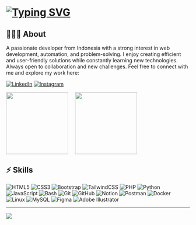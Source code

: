 # [![Typing SVG](https://readme-typing-svg.demolab.com?font=JetBrains+Mono&size=24&pause=1000&color=f59e0b&width=435&lines=%F0%9F%99%8B%E2%80%8D%E2%99%82%EF%B8%8F+Hi+Friends;I'm+Rakha+Fausta+Adinata+Raharja)](https://git.io/typing-svg)

## 👨🏻‍💻 About

A passionate developer from Indonesia with a strong interest in web development, automation, and problem-solving. I enjoy creating efficient and user-friendly solutions while constantly learning new technologies. Always open to collaboration and new challenges. Feel free to connect with me and explore my work here:

[![LinkedIn](https://img.shields.io/badge/LinkedIn-%230077B5.svg?logo=linkedin&logoColor=white)](https://www.linkedin.com/in/rakha-fausta-17aba1286/) 
[![Instagram](https://img.shields.io/badge/Instagram-%23E4405F.svg?logo=Instagram&logoColor=white)](https://instagram.com/rakhaafd) 

<div style="display: flex; gap: 1rem;">
<img align="left" height='170px' src="https://github-readme-stats.vercel.app/api?username=rakhaafd&theme=vision-friendly-dark&show_icons=true&hide_border=true&count_private=true" />

<img align="" height='170px' src="https://github-readme-stats.vercel.app/api/top-langs/?username=rakhaafd&theme=vision-friendly-dark&show_icons=true&hide_border=true&layout=compact" />
</div>

## ⚡ Skills

![HTML5](https://img.shields.io/badge/html5-%23E34F26.svg?style=for-the-badge&logo=html5&logoColor=white) 
![CSS3](https://img.shields.io/badge/css3-%231572B6.svg?style=for-the-badge&logo=css3&logoColor=white) 
![Bootstrap](https://img.shields.io/badge/bootstrap-%238511FA.svg?style=for-the-badge&logo=bootstrap&logoColor=white) 
![TailwindCSS](https://img.shields.io/badge/tailwindcss-%2338B2AC.svg?style=for-the-badge&logo=tailwind-css&logoColor=white) 
![PHP](https://img.shields.io/badge/php-%23777BB4.svg?style=for-the-badge&logo=php&logoColor=white) 
![Python](https://img.shields.io/badge/python-3670A0?style=for-the-badge&logo=python&logoColor=ffdd54) 
![JavaScript](https://img.shields.io/badge/javascript-%23323330.svg?style=for-the-badge&logo=javascript&logoColor=%23F7DF1E) 
![Bash](https://img.shields.io/badge/bash-%23121011.svg?style=for-the-badge&logo=gnu-bash&logoColor=white) 
![Git](https://img.shields.io/badge/git-%23F05033.svg?style=for-the-badge&logo=git&logoColor=white) 
![GitHub](https://img.shields.io/badge/github-%23121011.svg?style=for-the-badge&logo=github&logoColor=white) 
![Notion](https://img.shields.io/badge/Notion-%23000000.svg?style=for-the-badge&logo=notion&logoColor=white) 
![Postman](https://img.shields.io/badge/Postman-FF6C37?style=for-the-badge&logo=postman&logoColor=white) 
![Docker](https://img.shields.io/badge/docker-%230db7ed.svg?style=for-the-badge&logo=docker&logoColor=white) 
![Linux](https://img.shields.io/badge/linux-FCC624?style=for-the-badge&logo=linux&logoColor=black) 
![MySQL](https://img.shields.io/badge/mysql-4479A1.svg?style=for-the-badge&logo=mysql&logoColor=white) 
![Figma](https://img.shields.io/badge/figma-%23F24E1E.svg?style=for-the-badge&logo=figma&logoColor=white) 
![Adobe Illustrator](https://img.shields.io/badge/adobe%20illustrator-%23FF9A00.svg?style=for-the-badge&logo=adobe%20illustrator&logoColor=white)

---
[![](https://visitcount.itsvg.in/api?id=rakhafaust&icon=6&color=1)](https://visitcount.itsvg.in)
